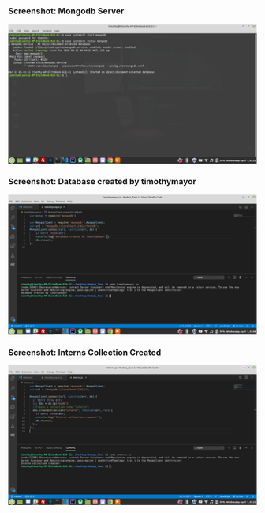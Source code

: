 

### Screenshot: Mongodb Server
![](screenshots/mongodb_server.png)


### Screenshot: Database created by timothymayor
![](screenshots/database_created.png)


### Screenshot: Interns Collection Created
![](screenshots/collection_created.png)


